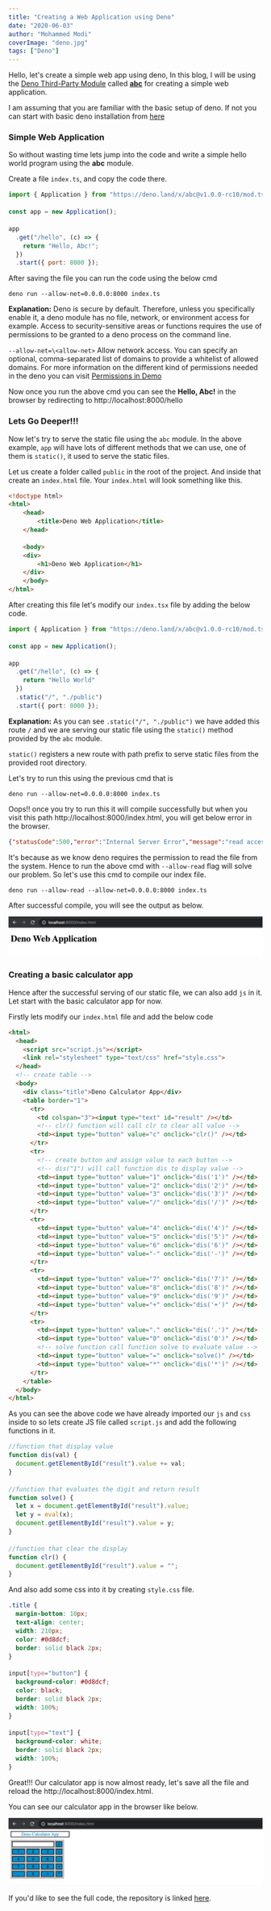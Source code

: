 ```yaml
---
title: "Creating a Web Application using Deno"
date: "2020-06-03"
author: "Mohammed Modi"
coverImage: "deno.jpg"
tags: ["Deno"]
---
```


Hello, let's create a simple web app using deno, In this blog, I will be using the [Deno Third-Party Module](https://deno.land/x/) called **[abc](https://deno.land/x/abc)** for creating a simple web application.

I am assuming that you are familiar with the basic setup of deno. If not you can start with basic deno installation from [here](/blog/hello-world-deno/)

### Simple Web Application

So without wasting time lets jump into the code and write a simple hello world program using the **abc** module.

Create a file `index.ts`, and copy the code there.
```js
import { Application } from "https://deno.land/x/abc@v1.0.0-rc10/mod.ts";

const app = new Application();

app
  .get("/hello", (c) => {
    return "Hello, Abc!";
  })
  .start({ port: 8000 });
```
After saving the file you can run the code using the below cmd
```
deno run --allow-net=0.0.0.0:8000 index.ts
```
**Explanation:**
Deno is secure by default. Therefore, unless you specifically enable it, a deno module has no file, network, or environment access for example. Access to security-sensitive areas or functions requires the use of permissions to be granted to a deno process on the command line.

`--allow-net=\<allow-net>` Allow network access. You can specify an optional, comma-separated list of domains to provide a whitelist of allowed domains. For more information on the different kind of permissions needed in the deno you can visit [Permissions in Demo](https://deno.land/manual/getting_started/permissions)

Now once you run the above cmd you can see the **Hello, Abc!** in the browser by redirecting to http://localhost:8000/hello

### Lets Go Deeper!!!

Now let's try to serve the static file using the `abc` module. In the above example, `app` will have lots of different methods that we can use, one of them is `static()`, it used to serve the static files.

Let us create a folder called `public` in the root of the project. And inside that create an `index.html` file. Your `index.html` will look something like this.

```html
<!doctype html>
<html>
    <head>
        <title>Deno Web Application</title>
    </head>
    
    <body>
    <div>
        <h1>Deno Web Application</h1>
    </div>
    </body>
</html>
```

After creating this file let's modify our `index.tsx` file by adding the below code.
```ts
import { Application } from "https://deno.land/x/abc@v1.0.0-rc10/mod.ts";

const app = new Application();

app
  .get("/hello", (c) => {
    return "Hello World"
  })
  .static("/", "./public")
  .start({ port: 8000 });
```
**Explanation:**
As you can see `.static("/", "./public")` we have added this route `/` and we are serving our static file using the `static()` method provided by the `abc` module.

`static()` registers a new route with path prefix to serve static files from the provided root directory.

Let's try to run this using the previous cmd that is 
```
deno run --allow-net=0.0.0.0:8000 index.ts
```
Oops!! once you try to run this it will compile successfully but when you visit this path
http://localhost:8000/index.html, you will get below error in the browser.
```json
{"statusCode":500,"error":"Internal Server Error","message":"read access to <CWD>, run again with the --allow-read flag"}
```
It's because as we know deno requires the permission to read the file from the system. Hence to run the above cmd with `--allow-read` flag will solve our problem. So let's use this cmd to compile our index file.
```
deno run --allow-read --allow-net=0.0.0.0:8000 index.ts
```
After successful compile, you will see the output as below.

![deno-first-app](deno-first-app.png)

### Creating a basic calculator app
Hence after the successful serving of our static file, we can also add `js` in it. Let start with the basic calculator app for now.

Firstly lets modify our `index.html` file and add the below code
```html
<html>
  <head>
    <script src="script.js"></script>
    <link rel="stylesheet" type="text/css" href="style.css">
  </head>
  <!-- create table -->
  <body>
    <div class="title">Deno Calculator App</div>
    <table border="1">
      <tr>
        <td colspan="3"><input type="text" id="result" /></td>
        <!-- clr() function will call clr to clear all value -->
        <td><input type="button" value="c" onclick="clr()" /></td>
      </tr>
      <tr>
        <!-- create button and assign value to each button -->
        <!-- dis("1") will call function dis to display value -->
        <td><input type="button" value="1" onclick="dis('1')" /></td>
        <td><input type="button" value="2" onclick="dis('2')" /></td>
        <td><input type="button" value="3" onclick="dis('3')" /></td>
        <td><input type="button" value="/" onclick="dis('/')" /></td>
      </tr>
      <tr>
        <td><input type="button" value="4" onclick="dis('4')" /></td>
        <td><input type="button" value="5" onclick="dis('5')" /></td>
        <td><input type="button" value="6" onclick="dis('6')" /></td>
        <td><input type="button" value="-" onclick="dis('-')" /></td>
      </tr>
      <tr>
        <td><input type="button" value="7" onclick="dis('7')" /></td>
        <td><input type="button" value="8" onclick="dis('8')" /></td>
        <td><input type="button" value="9" onclick="dis('9')" /></td>
        <td><input type="button" value="+" onclick="dis('+')" /></td>
      </tr>
      <tr>
        <td><input type="button" value="." onclick="dis('.')" /></td>
        <td><input type="button" value="0" onclick="dis('0')" /></td>
        <!-- solve function call function solve to evaluate value -->
        <td><input type="button" value="=" onclick="solve()" /></td>
        <td><input type="button" value="*" onclick="dis('*')" /></td>
      </tr>
    </table>
  </body>
</html>
```
As you can see the above code we have already imported our `js` and `css` inside to so lets create JS file called `script.js` and add the following functions in it.
```js
//function that display value
function dis(val) {
  document.getElementById("result").value += val;
}

//function that evaluates the digit and return result
function solve() {
  let x = document.getElementById("result").value;
  let y = eval(x);
  document.getElementById("result").value = y;
}

//function that clear the display
function clr() {
  document.getElementById("result").value = "";
}
```
And also add some css into it by creating `style.css` file.
```css
.title {
  margin-bottom: 10px;
  text-align: center;
  width: 210px;
  color: #0d8dcf;
  border: solid black 2px;
}

input[type="button"] {
  background-color: #0d8dcf;
  color: black;
  border: solid black 2px;
  width: 100%;
}

input[type="text"] {
  background-color: white;
  border: solid black 2px;
  width: 100%;
}
```

Great!!! Our calculator app is now almost ready, let's save all the file and reload the http://localhost:8000/index.html.

You can see our calculator app in the browser like below.

![basic-calculator](basic-calculator.png)

If you'd like to see the full code, the repository is linked [here](https://github.com/LoginRadius/engineering-blog-samples/tree/master/Deno/WebAppWithDemo).

